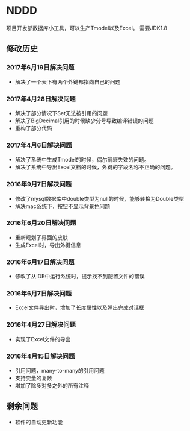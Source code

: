 NDDD
=================
项目开发部数据库小工具，可以生产Tmodel以及Excel。
需要JDK1.8

修改历史
--------

### 2017年6月19日解决问题
* 解决了一个表下有两个外键都指向自己的问题

### 2017年4月28日解决问题
* 解决了部分情况下Set无法被引用的问题
* 解决了BigDecimal引用的时候缺少分号导致编译错误的问题
* 重构了部分代码

### 2017年4月6日解决问题
* 解决了系统中生成Tmodel的时候，偶尔前缀失效的问题。
* 解决了系统中导出Excel文档的时候，外键的字段名称不正确的问题。

### 2016年9月7日解决问题
* 修改了mysql数据库中double类型为null的时候，能够转换为Double类型
* 解决mac系统下，按钮不显示背景色问题

### 2016年6月20日解决问题
* 重新规划了界面的皮肤
* 生成Excel时，导出外键信息

### 2016年6月17日解决问题
* 修改了从IDE中运行系统时，提示找不到配置文件的错误

### 2016年6月7日解决问题
* Excel文件导出时，增加了长度属性以及弹出完成对话框

### 2016年4月27日解决问题
* 实现了Excel文件的导出

### 2016年4月15日解决问题
* 引用问题，many-to-many的引用问题
* 支持变量的复数
* 增加了除多对多之外的所有注释

剩余问题
--------
* 软件的自动更新功能
